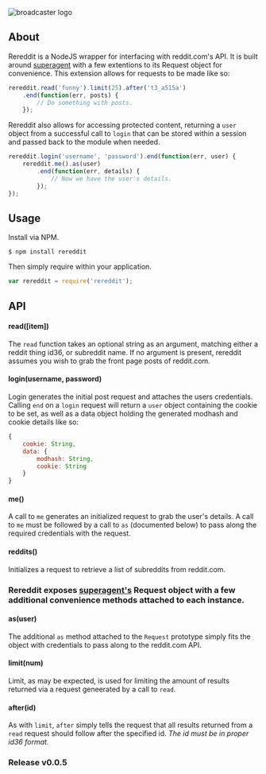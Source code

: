 ![broadcaster logo](http://i.imgur.com/kk7q0Ni.png)

## About

Rereddit is a NodeJS wrapper for interfacing with reddit.com's API.  It is built around [superagent](https://github.com/visionmedia/superagent) with a few extentions to its Request object for convenience.  This extension allows for requests to be made like so:

```js
rereddit.read('funny').limit(25).after('t3_a515a')
    .end(function(err, posts) {
        // Do something with posts.
    });
```

Rereddit also allows for accessing protected content, returning a `user` object from a successful call to `login` that can be stored within a session and passed back to the module when needed.

```js
rereddit.login('username', 'password').end(function(err, user) {
    rereddit.me().as(user)
        .end(function(err, details) {
            // Now we have the user's details. 
        });
});
```

## Usage

Install via NPM.

    $ npm install rereddit

Then simply require within your application.

```js
var rereddit = require('rereddit');
```
## API

#### read([item])
The `read` function takes an optional string as an argument, matching either a reddit thing id36, or subreddit name.  If no argument is present, rereddit assumes you wish to grab the front page posts of reddit.com.
#### login(username, password)
Login generates the initial post request and attaches the users credentials.  Calling `end` on a `login` request will return a `user` object containing the cookie to be set, as well as a data object holding the generated modhash and cookie details like so:

```js
{
    cookie: String,
    data: {
        modhash: String,
        cookie: String
    }
}
```

#### me()
A call to `me` generates an initialized request to grab the user's details. A call to `me` must be followed by a call to `as` (documented below) to pass along the required credentials with the request.

#### reddits()
Initializes a request to retrieve a list of subreddits from reddit.com.


### Rereddit exposes [superagent's](https://github.com/visionmedia/superagent) Request object with a few additional convenience methods attached to each instance.

#### as(user)
The additional `as` method attached to the `Request` prototype simply fits the object with credentials to pass along to the reddit.com API.
#### limit(num)
Limit, as may be expected, is used for limiting the amount of results returned via a request geneerated by a call to `read`.
#### after(id)
As with `limit`, `after` simply tells the request that all results returned from a `read` request should follow after the specified id.  *The id must be in proper id36 format.*

### Release v0.0.5
